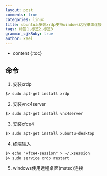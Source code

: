 ```yaml
---
layout: post
comments: true
categories: linux
title: ubuntu上安装xrdp支持windows远程桌面连接
tags: 标签1,标签2,标签3
grammar_cjkRuby: true
author: kael
---
```


* content
{:toc}

## 命令

1. 安装xrdp

```
$> sudo apt-get install xrdp
```

2. 安装vnc4server

```
$> sudo apt-get install vnc4server
```

3. 安装xfce4

```
$> sudo apt-get install xubuntu-desktop
```

4. 终端输入

```
$> echo "xfce4-session" > ~/.xsession
$> sudo service xrdp restart
```

5. windows使用远程桌面(mstsc)连接
